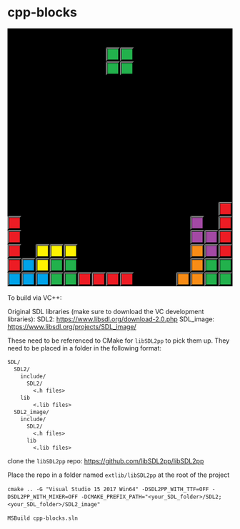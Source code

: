 # cpp-blocks

![blocks](cpp-blocks.png)

To build via VC++:

Original SDL libraries (make sure to download the VC development libraries):
SDL2: https://www.libsdl.org/download-2.0.php
SDL_image: https://www.libsdl.org/projects/SDL_image/

These need to be referenced to CMake for `libSDL2pp` to pick them up. They need to be placed in a folder in the following format:

```
SDL/
  SDL2/
    include/
      SDL2/
        <.h files>
    lib
        <.lib files>
  SDL2_image/
    include/
      SDL2/
        <.h files>
      lib
        <.lib files>
```

clone the `libSDL2pp` repo: https://github.com/libSDL2pp/libSDL2pp

Place the repo in a folder named `extlib/libSDL2pp` at the root of the project

`cmake .. -G "Visual Studio 15 2017 Win64" -DSDL2PP_WITH_TTF=OFF -DSDL2PP_WITH_MIXER=OFF -DCMAKE_PREFIX_PATH="<your_SDL_folder>/SDL2;<your_SDL_folder>/SDL2_image"`

`MSBuild cpp-blocks.sln`
